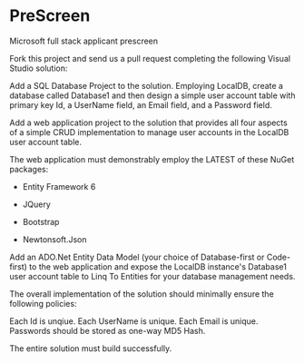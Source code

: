 # PreScreen
Microsoft full stack applicant prescreen

Fork this project and send us a pull request completing the following Visual Studio solution:

Add a SQL Database Project to the solution.
Employing LocalDB, create a database called Database1 and then design a simple user account table with primary key Id, a UserName field, an Email field, and a Password field.

Add a web application project to the solution that provides all four aspects of a simple CRUD implementation to manage user accounts in the LocalDB user account table.

The web application must demonstrably employ the LATEST of these NuGet packages:

* Entity Framework 6

* JQuery

* Bootstrap

* Newtonsoft.Json

Add an ADO.Net Entity Data Model (your choice of Database-first or Code-first) to the web application and expose the LocalDB instance's Database1 user account table to Linq To Entities for your database management needs.

The overall implementation of the solution should minimally ensure the following policies:

Each Id is unqiue.
Each UserName is unique.
Each Email is unique.
Passwords should be stored as one-way MD5 Hash.


The entire solution must build successfully.

